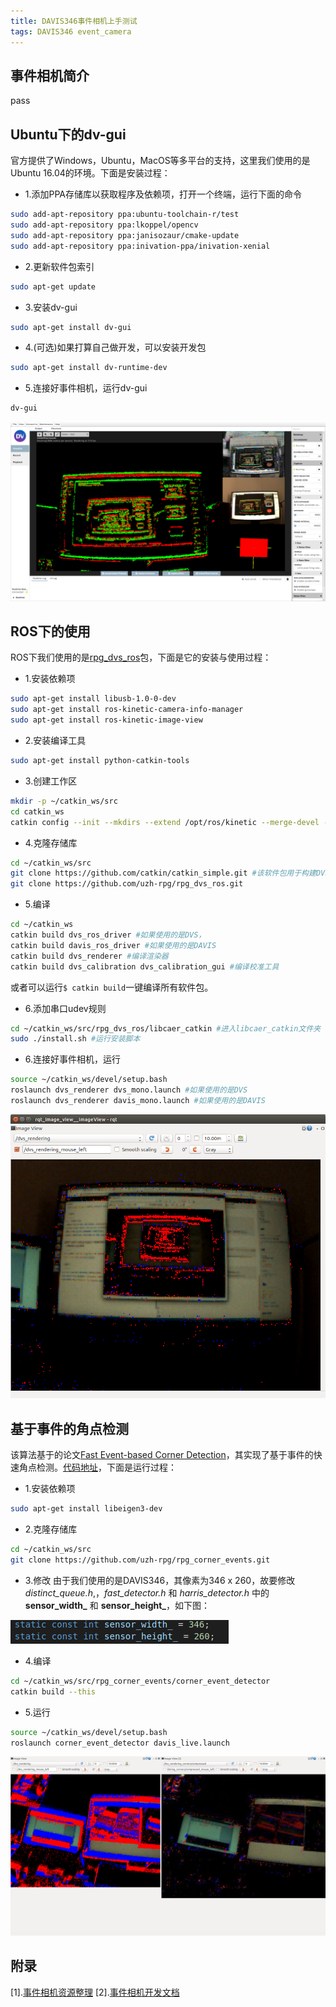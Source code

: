 ```yaml
---
title: DAVIS346事件相机上手测试
tags: DAVIS346 event_camera
---
```



## 事件相机简介

pass


## Ubuntu下的dv-gui
官方提供了Windows，Ubuntu，MacOS等多平台的支持，这里我们使用的是Ubuntu 16.04的环境。下面是安装过程：

- 1.添加PPA存储库以获取程序及依赖项，打开一个终端，运行下面的命令
 ```bash
 sudo add-apt-repository ppa:ubuntu-toolchain-r/test 
 sudo add-apt-repository ppa:lkoppel/opencv 
 sudo add-apt-repository ppa:janisozaur/cmake-update
 sudo add-apt-repository ppa:inivation-ppa/inivation-xenial
 ```

- 2.更新软件包索引
```bash
sudo apt-get update
```
- 3.安装dv-gui
```bash
sudo apt-get install dv-gui
```
- 4.(可选)如果打算自己做开发，可以安装开发包
```bash
sudo apt-get install dv-runtime-dev
```
- 5.连接好事件相机，运行dv-gui
```bash
dv-gui
```
![dv-gui运行截图](https://github.com/QuartzYan/QuartzNote/raw/master/images/20200315/Screenshot_20200315_01.png)


## ROS下的使用

ROS下我们使用的是[rpg_dvs_ros](https://github.com/uzh-rpg/rpg_dvs_ros)包，下面是它的安装与使用过程：
- 1.安装依赖项
```bash
sudo apt-get install libusb-1.0-0-dev
sudo apt-get install ros-kinetic-camera-info-manager
sudo apt-get install ros-kinetic-image-view
```
- 2.安装编译工具
```bash
sudo apt-get install python-catkin-tools
```
- 3.创建工作区
```bash
mkdir -p ~/catkin_ws/src
cd catkin_ws
catkin config --init --mkdirs --extend /opt/ros/kinetic --merge-devel --cmake-args -DCMAKE_BUILD_TYPE=Release
```
- 4.克隆存储库
```bash
cd ~/catkin_ws/src
git clone https://github.com/catkin/catkin_simple.git #该软件包用于构建DVS/DAVIS驱动程序
git clone https://github.com/uzh-rpg/rpg_dvs_ros.git
```
- 5.编译
```bash
cd ~/catkin_ws
catkin build dvs_ros_driver #如果使用的是DVS，
catkin build davis_ros_driver #如果使用的是DAVIS
catkin build dvs_renderer #编译渲染器
catkin build dvs_calibration dvs_calibration_gui #编译校准工具
```
或者可以运行`$ catkin build`一键编译所有软件包。
- 6.添加串口udev规则
```bash
cd ~/catkin_ws/src/rpg_dvs_ros/libcaer_catkin #进入libcaer_catkin文件夹
sudo ./install.sh #运行安装脚本
```
- 6.连接好事件相机，运行
```bash
source ~/catkin_ws/devel/setup.bash
roslaunch dvs_renderer dvs_mono.launch #如果使用的是DVS
roslaunch dvs_renderer davis_mono.launch #如果使用的是DAVIS
```
![ROS运行截图](https://github.com/QuartzYan/QuartzNote/raw/master/images/20200315/Screenshot_20200315_02.png)

## 基于事件的角点检测
该算法基于的论文[Fast Event-based Corner Detection](http://rpg.ifi.uzh.ch/docs/BMVC17_Mueggler.pdf)，其实现了基于事件的快速角点检测。[代码地址](https://github.com/uzh-rpg/rpg_corner_events)，下面是运行过程：
- 1.安装依赖项
```bash
sudo apt-get install libeigen3-dev
```
- 2.克隆存储库
```bash
cd ~/catkin_ws/src
git clone https://github.com/uzh-rpg/rpg_corner_events.git
```

- 3.修改
由于我们使用的是DAVIS346，其像素为346 x 260，故要修改*distinct_queue.h*,，*fast_detector.h* 和 *harris_detector.h* 中的 **sensor_width_** 和 **sensor_height_**，如下图：

![修改代码片段](https://github.com/QuartzYan/QuartzNote/raw/master/images/20200315/Screenshot_20200315_03.png)

- 4.编译
```bash
cd ~/catkin_ws/src/rpg_corner_events/corner_event_detector
catkin build --this
```

- 5.运行
```bash
source ~/catkin_ws/devel/setup.bash
roslaunch corner_event_detector davis_live.launch
```
![运行截图](https://github.com/QuartzYan/QuartzNote/raw/master/images/20200315/Screenshot_20200315_04.png)



## 附录
[1].[事件相机资源整理](https://github.com/uzh-rpg/event-based_vision_resources)
[2].[事件相机开发文档](https://inivation.gitlab.io/dv/dv-docs/docs/getting-started.html)